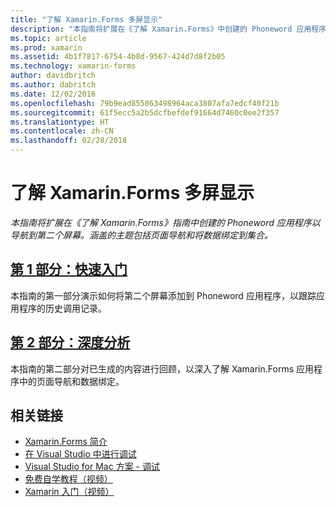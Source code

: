 ```yaml
---
title: "了解 Xamarin.Forms 多屏显示"
description: "本指南将扩展在《了解 Xamarin.Forms》中创建的 Phoneword 应用程序以导航到第二个屏幕。 涵盖的主题包括页面导航和将数据绑定到集合。"
ms.topic: article
ms.prod: xamarin
ms.assetid: 4b1f7817-6754-4b8d-9567-424d7d8f2b05
ms.technology: xamarin-forms
author: davidbritch
ms.author: dabritch
ms.date: 12/02/2016
ms.openlocfilehash: 79b9ead855863498964aca3807afa7edcf40f21b
ms.sourcegitcommit: 61f5ecc5a2b5dcfbefdef91664d7460c0ee2f357
ms.translationtype: HT
ms.contentlocale: zh-CN
ms.lasthandoff: 02/28/2018
---
```

# <a name="hello-xamarinforms-multiscreen"></a>了解 Xamarin.Forms 多屏显示

_本指南将扩展在《了解 Xamarin.Forms》指南中创建的 Phoneword 应用程序以导航到第二个屏幕。涵盖的主题包括页面导航和将数据绑定到集合。_

## <a name="part-1-quickstartxamarin-formsget-startedhello-xamarin-forms-multiscreenquickstartmd"></a>[第 1 部分：快速入门](~/xamarin-forms/get-started/hello-xamarin-forms-multiscreen/quickstart.md)

本指南的第一部分演示如何将第二个屏幕添加到 Phoneword 应用程序，以跟踪应用程序的历史调用记录。

## <a name="part-2-deep-divexamarin-formsget-startedhello-xamarin-forms-multiscreendeepdivemd"></a>[第 2 部分：深度分析](~/xamarin-forms/get-started/hello-xamarin-forms-multiscreen/deepdive.md)

本指南的第二部分对已生成的内容进行回顾，以深入了解 Xamarin.Forms 应用程序中的页面导航和数据绑定。


## <a name="related-links"></a>相关链接

- [Xamarin.Forms 简介](~/xamarin-forms/get-started/introduction-to-xamarin-forms.md)
- [在 Visual Studio 中进行调试](http://msdn.microsoft.com/library/k0k771bt%28v=vs.90%29.aspx)
- [Visual Studio for Mac 方案 - 调试](https://developer.xamarin.com/recipes/cross-platform/ide/debugging/)
- [免费自学教程（视频）](https://university.xamarin.com/self-guided)
- [Xamarin 入门（视频）](https://developer.xamarin.com/videos/)

